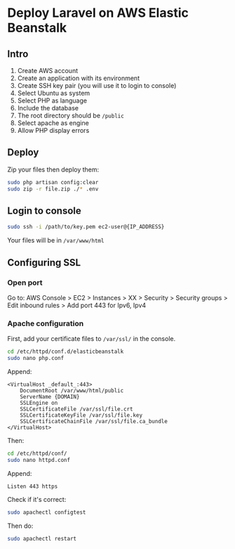 # Deploy Laravel on AWS Elastic Beanstalk
## Intro
1. Create AWS account
2. Create an application with its environment
3. Create SSH key pair (you will use it to login to console)
4. Select Ubuntu as system
5. Select PHP as language
6. Include the database
7. The root directory should be `/public`
8. Select apache as engine
9. Allow PHP display errors

## Deploy
Zip your files then deploy them:
```bash
sudo php artisan config:clear
sudo zip -r file.zip ./* .env
```

## Login to console
```bash
sudo ssh -i /path/to/key.pem ec2-user@{IP_ADDRESS}
```
Your files will be in `/var/www/html`

## Configuring SSL
### Open port
Go to:
AWS Console > EC2 > Instances > XX > Security > Security groups > Edit inbound rules > Add port 443 for Ipv6, Ipv4

### Apache configuration
First, add your certificate files to `/var/ssl/` in the console.

```bash
cd /etc/httpd/conf.d/elasticbeanstalk
sudo nano php.conf
```
Append:
```
<VirtualHost _default_:443>
    DocumentRoot /var/www/html/public
    ServerName {DOMAIN}
    SSLEngine on
    SSLCertificateFile /var/ssl/file.crt
    SSLCertificateKeyFile /var/ssl/file.key
    SSLCertificateChainFile /var/ssl/file.ca_bundle
</VirtualHost>
```
Then:
```bash
cd /etc/httpd/conf/
sudo nano httpd.conf
```
Append:
```
Listen 443 https
```
Check if it's correct:
```bash
sudo apachectl configtest
```
Then do:
```bash
sudo apachectl restart
```
